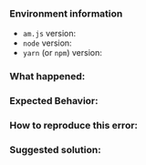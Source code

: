 <!-- 
	Please use this template to format your issue.
-->

### Environment information

- `am.js` version: <!-- check package.json for the am.js version -->
- `node` version: <!-- type `node -v` in the console to get the node version -->
- `yarn` (or `npm`) version: <!-- type `yarn -v` or `npm -v` in the console to get the yarn/npm version -->

### What happened:

<!-- 
	Describe your issue here.
	Include small snippets of code that caused the problem.
	Use a Codepen/JSFiddle workspace (see below) to host
	larger code snippets/examples.
-->

### Expected Behavior:

<!-- 
	What behavior did you expect to happen?
-->

### How to reproduce this error:

<!-- 
	Describe how a reviewer can reproduce this behavior, 
	e.g. link to a Codepen/JSFiddle workspace
-->

### Suggested solution:

<!--
	Do you think you know what the problem is? 
	Provide a brief description here. If not, it is OK to
	delete this section.
-->